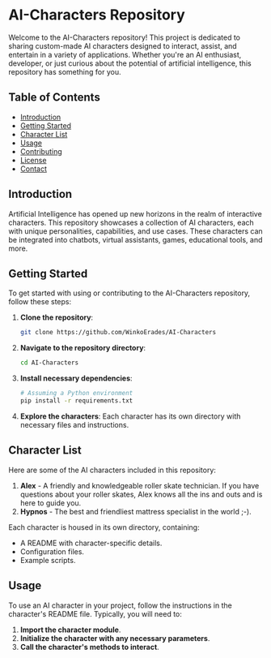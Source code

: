 # AI-Characters Repository
Welcome to the AI-Characters repository! This project is dedicated to sharing custom-made AI characters designed to interact, assist, and entertain in a variety of applications. Whether you're an AI enthusiast, developer, or just curious about the potential of artificial intelligence, this repository has something for you.

## Table of Contents
- [Introduction](#introduction)
- [Getting Started](#getting-started)
- [Character List](#character-list)
- [Usage](#usage)
- [Contributing](#contributing)
- [License](#license)
- [Contact](#contact)

## Introduction
Artificial Intelligence has opened up new horizons in the realm of interactive characters. This repository showcases a collection of AI characters, each with unique personalities, capabilities, and use cases. These characters can be integrated into chatbots, virtual assistants, games, educational tools, and more.

## Getting Started
To get started with using or contributing to the AI-Characters repository, follow these steps:

1. **Clone the repository**:
    ```bash
    git clone https://github.com/WinkoErades/AI-Characters
    ```

2. **Navigate to the repository directory**:
    ```bash
    cd AI-Characters
    ```

3. **Install necessary dependencies**:
    ```bash
    # Assuming a Python environment
    pip install -r requirements.txt
    ```

4. **Explore the characters**:
    Each character has its own directory with necessary files and instructions.

## Character List
Here are some of the AI characters included in this repository:

1. **Alex** - A friendly and knowledgeable roller skate technician. If you have questions about your roller skates, Alex knows all the ins and outs and is here to guide you.
2. **Hypnos** - The best and friendliest mattress specialist in the world ;-).

Each character is housed in its own directory, containing:
- A README with character-specific details.
- Configuration files.
- Example scripts.

## Usage
To use an AI character in your project, follow the instructions in the character's README file. Typically, you will need to:
1. **Import the character module**.
2. **Initialize the character with any necessary parameters**.
3. **Call the character's methods to interact**.

